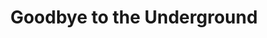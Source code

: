 ---
title: Goodbye to the Underground
artist: SiIvaGunner
site: Bandcamp
source-url: https://gilvasunner.bandcamp.com/track/goodbye-to-the-underground-2
album: 4136150790
track: 1358483866
---